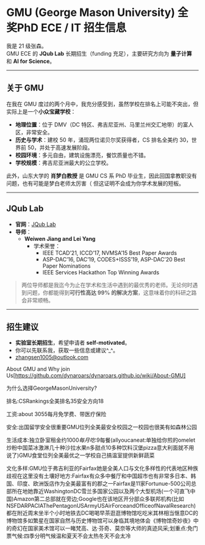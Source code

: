 # GMU (George Mason University) 全奖PhD ECE / IT 招生信息

我是 21 级张森。  
GMU ECE 的 **JQub Lab** 长期招生（funding 充足），主要研究方向为 **量子计算** 和 **AI for Science**。

---

## 关于 GMU

在我在 GMU 度过的两个月中，我充分感受到，虽然学校在排名上可能不突出，但实际上是一个**小众宝藏学校**：

- **地理位置**：位于 DMV（DC 特区、弗吉尼亚州、马里兰州交汇地带）的富人区，非常安全。  
- **历史与学术**：建校 50 年，涌现两位诺贝尔奖获得者，CS 排名全美约 30，世界前 50，并处于高速发展阶段。  
- **校园环境**：多元自由，建筑设施漂亮，餐饮质量也不错。  
- **学校规模**：弗吉尼亚洲最大的公立学校。  

此外，山东大学的 **肖梦白教授** 是 GMU CS 系 PhD 毕业生，因此回国拿教职没有问题，也有可能是梦白老师太厉害（ 但这证明不会成为你学术发展的短板。

---

## JQub Lab

- **官网**：[JQub Lab](https://jqub.ece.gmu.edu/)  
- **导师**：
  - **Weiwen Jiang and Lei Yang**   
    - 学术荣誉：
      - IEEE TCAD’21, ICCD’17, NVMSA’15 Best Paper Awards  
      - ASP-DAC’16, DAC’19, CODES+ISSS’19, ASP-DAC’20 Best Paper Nominations  
      - IEEE Services Hackathon Top Winning Awards  

> 两位导师都是我迄今为止在学术和生活中遇到的最优秀的老师。无论何时遇到问题，你都能得到**可行性高达 99% 的解决方案**，这意味着你的科研之路会非常顺畅。

---

## 招生建议

- **实验室长期招生**，希望申请者 **self-motivated**。  
- 你可以先联系我，获取一些信息或建议^_^。
- zhangsen1005@outlook.com

About GMU and Why join Us[https://github.com/dynaroars/dynaroars.github.io/wiki/About-GMU]

为什么选择GeorgeMasonUniversity?

排名:CSRankings全美排名35安全方向18

工资:about 3055每月免学费、带医疗保险

安全:出国留学安全很重要GMU位列全美最安全校园之一校园也很美有如森林公园

生活成本:独立卧室租金约$1000每月吃:$9每餐(allyoucaneat:单独给你煎的omelet炒粉中国菜冰激淋几十种沙拉水果n多甜点10多种饮料汉堡pizza意大利面就不用说了)GMU食堂位列全美最优之一学校自己搞温室提供新鲜蔬菜

文化多样:GMU位于弗吉利亚的Fairfax她是全美人口与文化多样性的代表地区种族歧视在这里没有土壤好地方:Fairfax有众多中餐厅和中国超市也有非常多日本、韩国、印度、欧洲饭店作为全美最富有的郡之一Fairfax是11家Fortunue-500公司总部所在地她靠近WashingtonDC雪兰多国家公园以及两个大型机场(一个可直飞中国)Amazon第二总部就在旁边;Google也在该地区开分部众多联邦机构(比如NSFDARPACIAThePentagonUSArmyUSAirForceandOfficeofNavalResearch)都在附近周末坐半个小时地铁去DC喝喝早茶逛逛博物馆吃吃米其林相当惬意DC的博物馆多如繁星在国家自然与历史博物馆可以身临其境地体会《博物馆奇妙夜》中的奇幻在国家美术馆可以一睹梵高、达·芬奇、莫奈等大师的真迹风采;划重点:免门票气候:四季分明气候温和夏天不会太热冬天不会太冷
